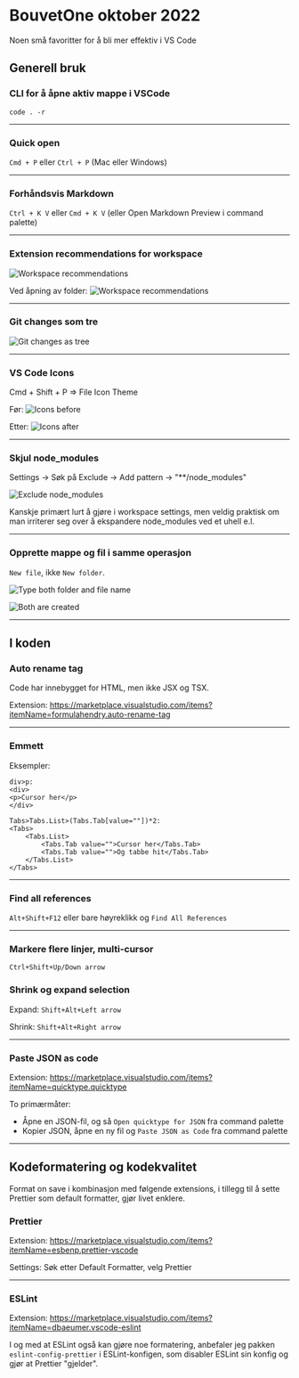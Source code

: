 # BouvetOne oktober 2022

Noen små favoritter for å bli mer effektiv i VS Code

## Generell bruk

### CLI for å åpne aktiv mappe i VSCode

```
code . -r
```

---

### Quick open

`Cmd + P` eller `Ctrl + P` (Mac eller Windows)

---

### Forhåndsvis Markdown

`Ctrl + K V` eller `Cmd + K V` (eller Open Markdown Preview i command palette)

---

### Extension recommendations for workspace

![Workspace recommendations](/assets/workspace-recommendations.png)

Ved åpning av folder:
![Workspace recommendations](/assets/workspace-recommendations-2.png)

---

### Git changes som tre

![Git changes as tree](/assets/git-changes.png)

---

### VS Code Icons

Cmd + Shift + P => File Icon Theme

Før:
![Icons before](/assets/icons-before.png)

Etter:
![Icons after](/assets/icons-after.png)

---

### Skjul node_modules

Settings -> Søk på Exclude -> Add pattern -> "\*\*/node_modules"

![Exclude node_modules](/assets/node_modules.png)

Kanskje primært lurt å gjøre i workspace settings, men veldig praktisk om man irriterer seg over å ekspandere node_modules ved et uhell e.l.

---

### Opprette mappe og fil i samme operasjon

`New file`, ikke `New folder`.

![Type both folder and file name](/assets/create-both-1.png)

![Both are created](/assets/create-both-2.png)

---

## I koden

### Auto rename tag

Code har innebygget for HTML, men ikke JSX og TSX.

Extension: https://marketplace.visualstudio.com/items?itemName=formulahendry.auto-rename-tag

---

### Emmett

Eksempler:

```
div>p:
<div>
<p>Cursor her</p>
</div>

Tabs>Tabs.List>(Tabs.Tab[value=""])*2:
<Tabs>
    <Tabs.List>
        <Tabs.Tab value="">Cursor her</Tabs.Tab>
        <Tabs.Tab value="">Og tabbe hit</Tabs.Tab>
    </Tabs.List>
</Tabs>
```

---

### Find all references

`Alt+Shift+F12` eller bare høyreklikk og `Find All References`

---

### Markere flere linjer, multi-cursor

`Ctrl+Shift+Up/Down arrow`

### Shrink og expand selection

Expand: `Shift+Alt+Left arrow`

Shrink: `Shift+Alt+Right arrow`

---

### Paste JSON as code

Extension: https://marketplace.visualstudio.com/items?itemName=quicktype.quicktype

To primærmåter:

- Åpne en JSON-fil, og så `Open quicktype for JSON` fra command palette
- Kopier JSON, åpne en ny fil og `Paste JSON as Code` fra command palette

---

## Kodeformatering og kodekvalitet

Format on save i kombinasjon med følgende extensions, i tillegg til å sette Prettier som default formatter, gjør livet enklere.

### Prettier

Extension: https://marketplace.visualstudio.com/items?itemName=esbenp.prettier-vscode

Settings: Søk etter Default Formatter, velg Prettier

---

### ESLint

Extension: https://marketplace.visualstudio.com/items?itemName=dbaeumer.vscode-eslint

I og med at ESLint også kan gjøre noe formatering, anbefaler jeg pakken `eslint-config-prettier` i ESLint-konfigen, som disabler ESLint sin konfig og gjør at Prettier "gjelder".
